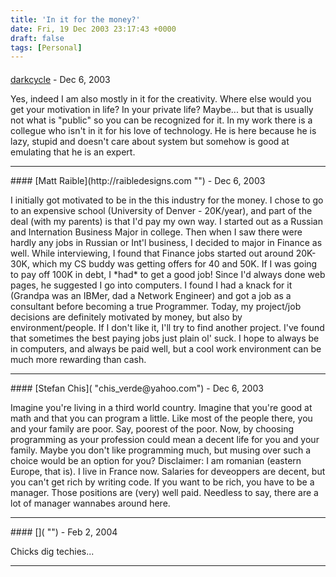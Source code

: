 ```yaml
---
title: 'In it for the money?'
date: Fri, 19 Dec 2003 23:17:43 +0000
draft: false
tags: [Personal]
---
```



#### 
[darkcycle](http://www.jroller.com/page/darkcycle "darkcycle2012@yahoo.com") - <time datetime="2003-12-20 05:30:01">Dec 6, 2003</time>

Yes, indeed I am also mostly in it for the creativity. Where else would you get your motivation in life? In your private life? Maybe... but that is usually not what is "public" so you can be recognized for it. In my work there is a collegue who isn't in it for his love of technology. He is here because he is lazy, stupid and doesn't care about system but somehow is good at emulating that he is an expert.
<hr />
#### 
[Matt Raible](http://raibledesigns.com "") - <time datetime="2003-12-20 07:16:02">Dec 6, 2003</time>

I initially got motivated to be in the this industry for the money. I chose to go to an expensive school (University of Denver - 20K/year), and part of the deal (with my parents) is that I'd pay my own way. I started out as a Russian and Internation Business Major in college. Then when I saw there were hardly any jobs in Russian or Int'l business, I decided to major in Finance as well. While interviewing, I found that Finance jobs started out around 20K-30K, which my CS buddy was getting offers for 40 and 50K. If I was going to pay off 100K in debt, I \*had\* to get a good job! Since I'd always done web pages, he suggested I go into computers. I found I had a knack for it (Grandpa was an IBMer, dad a Network Engineer) and got a job as a consultant before becoming a true Programmer. Today, my project/job decisions are definitely motivated by money, but also by environment/people. If I don't like it, I'll try to find another project. I've found that sometimes the best paying jobs just plain ol' suck. I hope to always be in computers, and always be paid well, but a cool work environment can be much more rewarding than cash.
<hr />
#### 
[Stefan Chis]( "chis_verde@yahoo.com") - <time datetime="2003-12-20 14:15:56">Dec 6, 2003</time>

Imagine you're living in a third world country. Imagine that you're good at math and that you can program a little. Like most of the people there, you and your family are poor. Say, poorest of the poor. Now, by choosing programming as your profession could mean a decent life for you and your family. Maybe you don't like programming much, but musing over such a choice would be an option for you? Disclaimer: I am romanian (eastern Europe, that is). I live in France now. Salaries for deveoppers are decent, but you can't get rich by writing code. If you want to be rich, you have to be a manager. Those positions are (very) well paid. Needless to say, there are a lot of manager wannabes around here.
<hr />
#### 
[]( "") - <time datetime="2004-02-10 14:01:04">Feb 2, 2004</time>

Chicks dig techies...
<hr />
